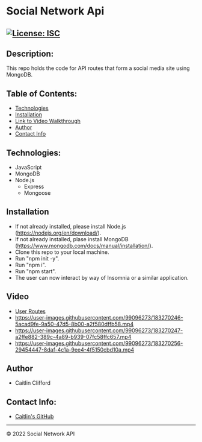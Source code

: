 # Social Network Api

## [![License: ISC](https://img.shields.io/badge/License-ISC-blue.svg)](https://opensource.org/licenses/ISC)

## Description:
This repo holds the code for API routes that form a social media site using MongoDB.

## Table of Contents:
* [Technologies](#technologies)
* [Installation](#installation)
* [Link to Video Walkthrough](#video)
* [Author](#author)
* [Contact Info](#contact-info)

## Technologies:
* JavaScript
* MongoDB
* Node.js
    * Express
    * Mongoose

## Installation
* If not already installed, please install Node.js (https://nodejs.org/en/download/).
* If not already installed, plase install MongoDB (https://www.mongodb.com/docs/manual/installation/).
* Clone this repo to your local machine.
* Run "npm init -y".
* Run "npm i".
* Run "npm start".
* The user can now interact by way of Insomnia or a similar application.

## Video
* [User Routes](https://user-images.githubusercontent.com/99096273/183270244-c68ff0be-5efe-4185-a408-0132eb6be7bb.mp4)
* https://user-images.githubusercontent.com/99096273/183270246-5acad9fe-9a50-47d5-8b00-a2f580dffb58.mp4
* https://user-images.githubusercontent.com/99096273/183270247-a2ffe882-389c-4a89-b939-07fc58ffc657.mp4
* https://user-images.githubusercontent.com/99096273/183270256-29454447-8daf-4c1a-9ee4-4f5150cbd10a.mp4

## Author
* Caitlin Clifford

## Contact Info:
* [Caitlin's GitHub](https://github.com/cmc496)

___
© 2022 Social Network API
